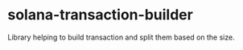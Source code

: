 # solana-transaction-builder

Library helping to build transaction and split them based on the size.
